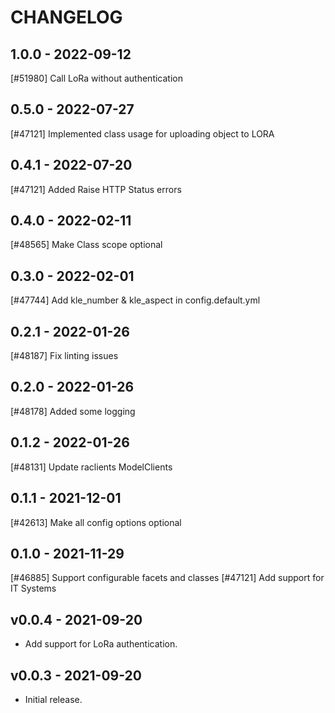 <!--
SPDX-FileCopyrightText: 2021 Magenta ApS <https://magenta.dk>
SPDX-License-Identifier: MPL-2.0
-->

CHANGELOG
=========

1.0.0 - 2022-09-12
------------------

[#51980] Call LoRa without authentication

0.5.0 - 2022-07-27
------------------

[#47121] Implemented class usage for uploading object to LORA

0.4.1 - 2022-07-20
------------------

[#47121] Added Raise HTTP Status errors

0.4.0 - 2022-02-11
------------------

[#48565] Make Class scope optional

0.3.0 - 2022-02-01
------------------

[#47744] Add kle_number & kle_aspect in config.default.yml

0.2.1 - 2022-01-26
------------------

[#48187] Fix linting issues

0.2.0 - 2022-01-26
------------------

[#48178] Added some logging

0.1.2 - 2022-01-26
------------------

[#48131] Update raclients ModelClients

0.1.1 - 2021-12-01
------------------

[#42613] Make all config options optional

0.1.0 - 2021-11-29
------------------

[#46885] Support configurable facets and classes
[#47121] Add support for IT Systems

## v0.0.4 - 2021-09-20
- Add support for LoRa authentication.

## v0.0.3 - 2021-09-20
- Initial release.
